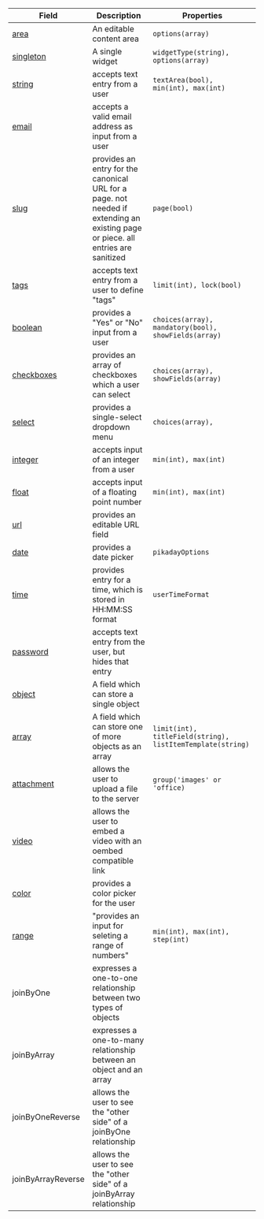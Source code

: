 | Field | Description | Properties |
|-------|-------------|------------|
|[area](field-types/area.md) | An editable content area | `options(array)` |
|[singleton](field-types/singleton.md) | A single widget | `widgetType(string), options(array)` |
|[string](field-types/string.md) | accepts text entry from a user | `textArea(bool), min(int), max(int)` |
|[email](field-types/email.md) | accepts a valid email address as input from a user	| |
|[slug](field-types/slug.md) | provides an entry for the canonical URL for a page. not needed if extending an existing page or piece. all entries are sanitized | `page(bool)` |
|[tags](field-types/tags.md) | accepts text entry from a user to define "tags" | `limit(int), lock(bool)` |
|[boolean](field-types/boolean.md) | provides a "Yes" or "No" input from a user | `choices(array), mandatory(bool), showFields(array)` |
|[checkboxes](field-types/checkbox.md) | provides an array of checkboxes which a user can select | `choices(array), showFields(array)` | 
|[select](field-types/select.md) | provides a single-select dropdown menu | `choices(array),` |
|[integer](field-types/integer.md) | accepts input of an integer from a user | `min(int), max(int)` |
|[float](field-types/float.md) | accepts input of a floating point number | `min(int), max(int)` |
|[url](field-types/url.md) | provides an editable URL field | |
|[date](field-types/date.md) |	provides a date picker | `pikadayOptions` |
|[time](field-types/time.md) |	provides entry for a time, which is stored in HH:MM:SS format | `userTimeFormat` |
|[password](field-types/password.md) |	accepts text entry from the user, but hides that entry | |
|[object](field-types/object.md) | A field which can store a single object	| |
|[array](field-types/array.md) | A field which can store one of more objects as an array | `limit(int), titleField(string), listItemTemplate(string)` |
|[attachment](field-types/attachment.md) | allows the user to upload a file to the server | `group('images' or 'office)` |
|[video](field-types/video.md) | allows the user to embed a video with an oembed compatible link | |
|[color](field-types/color.md) | provides a color picker for the user | |
|[range](field-types/range.md) | "provides an input for seleting a range of numbers" | `min(int), max(int), step(int)` |
|joinByOne | expresses a one-to-one relationship between two types of objects | |
|joinByArray | expresses a one-to-many relationship between an object and an array | |
|joinByOneReverse | allows the user to see the "other side" of a joinByOne relationship	| |
|joinByArrayReverse | allows the user to see the "other side" of a joinByArray relationship	| |